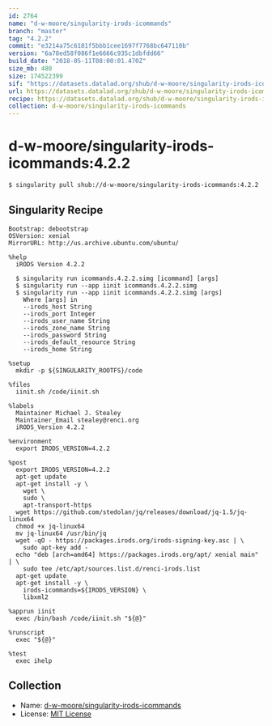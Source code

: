 ```yaml
---
id: 2764
name: "d-w-moore/singularity-irods-icommands"
branch: "master"
tag: "4.2.2"
commit: "e3214a75c6181f5bbb1cee1697f7768bc647110b"
version: "6a78ed58f086f1e6666c935c1dbfdd66"
build_date: "2018-05-11T08:00:01.470Z"
size_mb: 480
size: 174522399
sif: "https://datasets.datalad.org/shub/d-w-moore/singularity-irods-icommands/4.2.2/2018-05-11-e3214a75-6a78ed58/6a78ed58f086f1e6666c935c1dbfdd66.simg"
url: https://datasets.datalad.org/shub/d-w-moore/singularity-irods-icommands/4.2.2/2018-05-11-e3214a75-6a78ed58/
recipe: https://datasets.datalad.org/shub/d-w-moore/singularity-irods-icommands/4.2.2/2018-05-11-e3214a75-6a78ed58/Singularity
collection: d-w-moore/singularity-irods-icommands
---
```


# d-w-moore/singularity-irods-icommands:4.2.2

```bash
$ singularity pull shub://d-w-moore/singularity-irods-icommands:4.2.2
```

## Singularity Recipe

```singularity
Bootstrap: debootstrap
OSVersion: xenial
MirrorURL: http://us.archive.ubuntu.com/ubuntu/

%help
  iRODS Version 4.2.2

  $ singularity run icommands.4.2.2.simg [icommand] [args]
  $ singularity run --app iinit icommands.4.2.2.simg
  $ singularity run --app iinit icommands.4.2.2.simg [args]
    Where [args] in
    --irods_host String
    --irods_port Integer
    --irods_user_name String
    --irods_zone_name String
    --irods_password String
    --irods_default_resource String
    --irods_home String

%setup
  mkdir -p ${SINGULARITY_ROOTFS}/code

%files
  iinit.sh /code/iinit.sh

%labels
  Maintainer Michael J. Stealey
  Maintainer_Email stealey@renci.org
  iRODS_Version 4.2.2

%environment
  export IRODS_VERSION=4.2.2

%post
  export IRODS_VERSION=4.2.2
  apt-get update
  apt-get install -y \
    wget \
    sudo \
    apt-transport-https
  wget https://github.com/stedolan/jq/releases/download/jq-1.5/jq-linux64
  chmod +x jq-linux64
  mv jq-linux64 /usr/bin/jq
  wget -qO - https://packages.irods.org/irods-signing-key.asc | \
    sudo apt-key add -
  echo "deb [arch=amd64] https://packages.irods.org/apt/ xenial main" | \
    sudo tee /etc/apt/sources.list.d/renci-irods.list
  apt-get update
  apt-get install -y \
    irods-icommands=${IRODS_VERSION} \
    libxml2

%apprun iinit
  exec /bin/bash /code/iinit.sh "${@}"

%runscript
  exec "${@}"

%test
  exec ihelp
```

## Collection

 - Name: [d-w-moore/singularity-irods-icommands](https://github.com/d-w-moore/singularity-irods-icommands)
 - License: [MIT License](https://api.github.com/licenses/mit)

